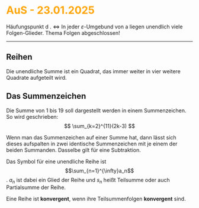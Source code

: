 # <font color = "orange">AuS - 23.01.2025</font>
Häufungspunkt d . <=> In jeder $\varepsilon$-Umgebund von a liegen unendlich viele Folgen-Glieder.
Thema Folgen abgeschlossen!

---
## Reihen
Die unendliche Summe ist ein Quadrat, das immer weiter in vier weitere Quadrate aufgeteilt wird.

## Das Summenzeichen
Die Summe von 1 bis 19 soll dargestellt werden in einem Summenzeichen. So wird geschrieben:
$$
\sum_{k=2}^{11}(2k-3)
$$

Wenn man das Summenzeichen auf einer Summe hat, dann lässt sich dieses aufspalten in zwei identische Summenzeichen mit je einem der beiden Summanden. Dasselbe gilt für eine Subtraktion.

Das Symbol für eine unendliche Reihe ist $$\sum_{n=1}^{\infty}a_n$$. $a_n$ ist dabei ein Glied der Reihe und $s_n$ heißt Teilsumme oder auch Partialsumme der Reihe.

Eine Reihe ist **konvergent**, wenn ihre Teilsummenfolgen **konvergent** sind.